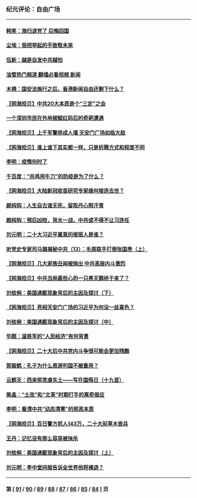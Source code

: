 ### 纪元评论：自由广场
---
#### [韩笑：海归退党了 后悔回国](../../pages/nsc993/n13846872.md?10180330) 
#### [尘埃：我把举起的手致敬未来](../../pages/nsc993/n13846423.md?10180330) 
#### [伍新：越是自发中共越怕](../../pages/nsc993/n13846265.md?10180330) 
#### [油管热门频道 翻墙必看视频 新闻](ok?10180330)
#### [木棈：国安法施行之后，香港新闻自由还剩下什么？](../../pages/nsc993/n13844393.md?10180330) 
#### [【网海拾贝】中共20大本质是个“三定”之会](../../pages/nsc993/n13843708.md?10180330) 
#### [一个深圳市民在外地被赋红码后的奇葩遭遇](../../pages/nsc993/n13843303.md?10180330) 
#### [【网海拾贝】上千军警排成人墙 天安门广场如临大敌](../../pages/nsc993/n13842741.md?10180330) 
#### [【网海拾贝】谁上谁下其实都一样，只是折腾方式和程度不同](../../pages/nsc993/n13841688.md?10180330) 
#### [李明：疫情何时了](../../pages/nsc993/n13841552.md?10180330) 
#### [千百度：“杀鸡用牛刀”的防疫是为了什么？](../../pages/nsc993/n13841280.md?10180330) 
#### [【网海拾贝】大陆新冠疫苗研究专家缘何接连去世？](../../pages/nsc993/n13840897.md?10180330) 
#### [颜纯钩：人生自古谁无死，留取丹心照汗青](../../pages/nsc993/n13840525.md?10180330) 
#### [颜纯钩：预后凶险，背水一战，中共或不得不让习连任](../../pages/nsc993/n13840503.md?10180330) 
#### [刘元明：二十大习近平属意的接班人是谁？](../../pages/nsc993/n13840433.md?10180330) 
#### [听党史专家司马璐揭秘中共（13）：毛周联手打倒张国焘（上）](../../pages/nsc993/n13839929.md?10180330) 
#### [【网海拾贝】几大家族丑闻被抛出 中共高层内斗激烈](../../pages/nsc993/n13839902.md?10180330) 
#### [【网海拾贝】中共当局最担心的一只黑天鹅终于来了？](../../pages/nsc993/n13838947.md?10180330) 
#### [刘依俐：美国通膨现象背后的主因及探讨（下）](../../pages/nsc993/n13839273.md?10180330) 
#### [【网海拾贝】亮相天安门广场的习近平为何没一丝喜色？](../../pages/nsc993/n13838591.md?10180330) 
#### [刘依俐：美国通膨现象背后的主因及探讨（中）](../../pages/nsc993/n13838520.md?10180330) 
#### [华颇：温铁军的“人民经济”有何背景](../../pages/nsc993/n13838276.md?10180330) 
#### [【网海拾贝】二十大后中共党内斗争很可能会更加残酷](../../pages/nsc993/n13837774.md?10180330) 
#### [郭振鹤：孔子为什么周游列国不被重用？](../../pages/nsc993/n13837726.md?10180330) 
#### [云鹤天：西来邪灵虐东土——写在国殇日（十九首）](../../pages/nsc993/n13837707.md?10180330) 
#### [紫晶：“土改”和“文革”时期打手的离奇报应](../../pages/nsc993/n13837632.md?10180330) 
#### [李明：看清中共“动态清零”的邪恶本质](../../pages/nsc993/n13837504.md?10180330) 
#### [【网海拾贝】百日警方抓人143万，二十大前草木皆兵](../../pages/nsc993/n13837138.md?10180330) 
#### [王丹：记忆没有那么容易被抹杀](../../pages/nsc993/n13837054.md?10180330) 
#### [刘依俐：美国通膨现象背后的主因及探讨（上）](../../pages/nsc993/n13836940.md?10180330) 
#### [刘元明：李中堂间接告诉全世界他将裸退？](../../pages/nsc993/n13836840.md?10180330) 

---
#### 第 [ [91](./91.md?10180330) / [90](./90.md?10180330) / [89](./89.md?10180330) / [88](./88.md?10180330) / [87](./87.md?10180330) / [86](./86.md?10180330) / [85](./85.md?10180330) / [84](./84.md?10180330) ] 页
